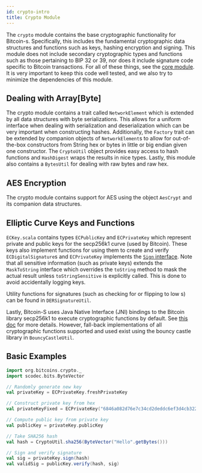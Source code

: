 ```yaml
---
id: crypto-intro
title: Crypto Module
---
```


The `crypto` module contains the base cryptographic functionality for Bitcoin-s. Specifically, this includes the fundamental cryptographic data structures and functions such as keys, hashing encryption and signing. This module does not include secondary cryptographic types and functions such as those pertaining to BIP 32 or 39, nor does it include signature code specific to Bitcoin transactions. For all of these things, see the [core module](../core/core-intro.md). It is very important to keep this code well tested, and we also try to minimize the dependencies of this module.

## Dealing with Array[Byte]

The crypto module contains a trait called `NetworkElement` which is extended by all data structures with byte serializations. This allows for a uniform interface when dealing with serialization and deserialization which can be very important when constructing hashes. Additionally, the `Factory` trait can be extended by companion objects of `NetworkElement`s to allow for out-of-the-box constructors from String hex or bytes in little or big endian given one constructor. The `CryptoUtil` object provides easy access to hash functions and `HashDigest` wraps the results in nice types. Lastly, this module also contains a `BytesUtil` for dealing with raw bytes and raw hex.

## AES Encryption

The crypto module contains support for AES using the object `AesCrypt` and its companion data structures.

## Elliptic Curve Keys and Functions

`ECKey.scala` contains types `ECPublicKey` and `ECPrivateKey` which represent private and public keys for the secp256k1 curve (used by Bitcoin). These keys also implement functions for using them to create and verify `ECDigitalSignature`s and `ECPrivateKey` implements the [`Sign` interface](sign.md). Note that all sensitive information (such as private keys) extends the `MaskToString` interface which overrides the `toString` method to mask the actual result unless `toStringSensitive` is explicitly called. This is done to avoid accidentally logging keys.

Utility functions for signatures (such as checking for or flipping to low s) can be found in `DERSignatureUtil`.

Lastly, Bitcoin-S uses Java Native Interface (JNI) bindings to the Bitcoin library secp256k1 to execute cryptographic functions by default. See [this doc](../secp256k1/secp256k1.md) for more details. However, fall-back implementations of all cryptographic functions supported and used exist using the bouncy castle library in `BouncyCastleUtil`.

## Basic Examples

```scala mdoc:invisible
import org.bitcoins.crypto._
import scodec.bits.ByteVector
```
```scala mdoc:compile-only
// Randomly generate new key
val privateKey = ECPrivateKey.freshPrivateKey

// Construct private key from hex
val privateKeyFixed = ECPrivateKey("6846a082d76e7c34cd2deddc6ef3d4cb3220e6c72c7c9ec03408d60ed976837c")

// Compute public key from private key
val publicKey = privateKey.publicKey

// Take SHA256 hash
val hash = CryptoUtil.sha256(ByteVector("Hello".getBytes()))

// Sign and verify signature
val sig = privateKey.sign(hash)
val validSig = publicKey.verify(hash, sig)
```